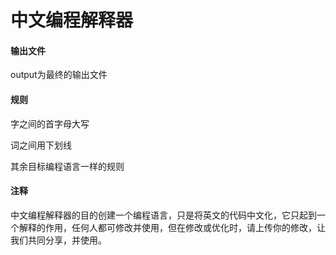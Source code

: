 # 中文编程解释器 #
#### 输出文件 ####
output为最终的输出文件

#### 规则 ####

字之间的首字母大写

词之间用下划线

其余目标编程语言一样的规则

#### 注释 ####

中文编程解释器的目的创建一个编程语言，只是将英文的代码中文化，它只起到一个解释的作用，任何人都可修改并使用，但在修改或优化时，请上传你的修改，让我们共同分享，并使用。